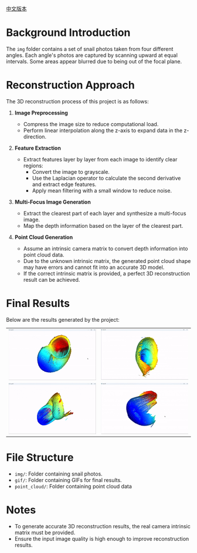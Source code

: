[中文版本](README_ZH.md)

# Background Introduction

The `img` folder contains a set of snail photos taken from four different angles. Each angle's photos are captured by scanning upward at equal intervals. Some areas appear blurred due to being out of the focal plane.

# Reconstruction Approach

The 3D reconstruction process of this project is as follows:

1. **Image Preprocessing**  
   - Compress the image size to reduce computational load.
   - Perform linear interpolation along the z-axis to expand data in the z-direction.

2. **Feature Extraction**  
   - Extract features layer by layer from each image to identify clear regions:
     - Convert the image to grayscale.
     - Use the Laplacian operator to calculate the second derivative and extract edge features.
     - Apply mean filtering with a small window to reduce noise.

3. **Multi-Focus Image Generation**  
   - Extract the clearest part of each layer and synthesize a multi-focus image.
   - Map the depth information based on the layer of the clearest part.

4. **Point Cloud Generation**  
   - Assume an intrinsic camera matrix to convert depth information into point cloud data.
   - Due to the unknown intrinsic matrix, the generated point cloud shape may have errors and cannot fit into an accurate 3D model.
   - If the correct intrinsic matrix is provided, a perfect 3D reconstruction result can be achieved.

# Final Results

Below are the results generated by the project:

<table>
    <tr>
        <td><img src="./gif/gif1.gif" alt="Result 1" width="300"></td>
        <td><img src="./gif/gif2.gif" alt="Result 2" width="300"></td>
    </tr>
    <tr>
        <td><img src="./gif/gif3.gif" alt="Result 3" width="300"></td>
        <td><img src="./gif/gif4.gif" alt="Result 4" width="300"></td>
    </tr>
</table>

# File Structure

- `img/`: Folder containing snail photos.
- `gif/`: Folder containing GIFs for final results.
- `point_cloud/`: Folder containing point cloud data

# Notes

- To generate accurate 3D reconstruction results, the real camera intrinsic matrix must be provided.
- Ensure the input image quality is high enough to improve reconstruction results.
